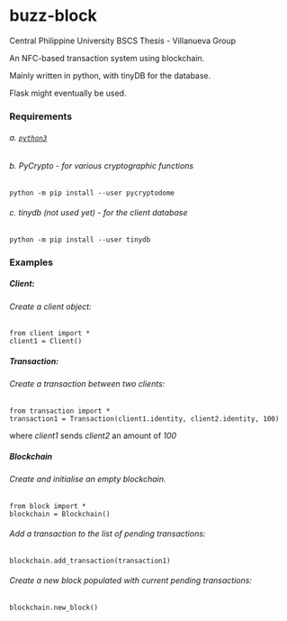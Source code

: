 # buzz-block

Central Philippine University BSCS Thesis - Villanueva Group

An NFC-based transaction system using blockchain.

Mainly written in python, with tinyDB for the database.

Flask might eventually be used.

### Requirements

###### a. [`python3`](https://www.python.org/downloads/)

###### b. PyCrypto - for various cryptographic functions

```
python -m pip install --user pycryptodome
```

###### c. tinydb (not used yet) - for the client database

```
python -m pip install --user tinydb
```

### Examples

##### Client:

###### Create a client object:

```
from client import *
client1 = Client()
```

##### Transaction:

###### Create a transaction between two clients:

```
from transaction import *
transaction1 = Transaction(client1.identity, client2.identity, 100)
```

where _client1_ sends _client2_ an amount of _100_


##### Blockchain

###### Create and initialise an empty blockchain.

```
from block import *
blockchain = Blockchain()
```

###### Add a transaction to the list of pending transactions:

```
blockchain.add_transaction(transaction1)
```

###### Create a new block populated with current pending transactions:

```
blockchain.new_block()
```
